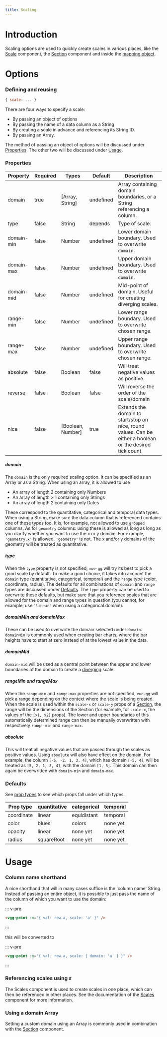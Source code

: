 ```yaml
---
title: Scaling
---
```


# Introduction

Scaling options are used to quickly create scales in various places, like the
[Scale](../core/scales.md) component, the [Section](../core/section.md) component
and inside the [mapping object](../core/map.md#the-mapping-object).

# Options

### Defining and reusing

```js
{ scale: ... }
```

There are four ways to specify a scale:

- By passing an object of options
- By passing the name of a data column as a String
- By creating a scale in advance and referencing its String ID.
- By passing an Array.

The method of passing an object of options will be discussed under [Properties](#options).
The other two will be discussed under [Usage](#usage).

### Properties

| Property   | Required | Types            | Default   | Description                                                           |
| ---------- | -------- | ---------------- | --------- | --------------------------------------------------------------------- |
| domain     | true     | [Array, String]  | undefined | Array containing domain boundaries, or a String referencing a column. |
| type       | false    | String           | depends   | Type of scale.                                                        |
| domain-min | false    | Number           | undefined | Lower domain boundary. Used to overwrite `domain`.                    |
| domain-max | false    | Number           | undefined | Upper domain boundary. Used to overwrite `domain`.                    |
| domain-mid | false    | Number           | undefined | Mid-point of domain. Useful for creating diverging scales.            |
| range-min  | false    | Number           | undefined | Lower range boundary. Used to overwrite chosen range.                 |
| range-max  | false    | Number           | undefined | Upper range boundary. Used to overwrite chosen range.                 |
| absolute   | false    | Boolean          | false     | Will treat negative values as positive.                               |
| reverse    | false    | Boolean          | false     | Will reverse the order of the scale/domain                            |
| nice       | false    | [Boolean, Number]| true      | Extends the domain to start/stop on nice, round values. Can be either a boolean or the desired tick count |

##### domain

The `domain` is the only required scaling option. It can be specified as an Array or
as a String. When using an array, it is allowed to use

- An array of length 2 containing only Numbers
- An array of length > 1 containing only Strings
- An array of length 2 containing only Dates

These correspond to the quantitative, categorical and temporal data types.
When using a String, make sure the data column that is referenced contains one
of these types too. It is, for example, not allowed to use `grouped` columns.
As for `geometry` columns: using these is allowed as long as long as you clarify
whether you want to use the x or y domain. For example, `'geometry.x'` is allowed,
`'geometry'` is not. The x and/or y domains of the geometry will be treated as
quantitative.

##### type

When the `type` property is not specified, `vue-gg` will try its best to pick
a good scale by default. To make a good choice, it takes into account the `domain`
type (quantitative, categorical, temporal) and the `range` type (color, coordinate,
radius). The defaults for all combinations of `domain` and `range` types are
discussed under [Defaults](#defaults). The `type` property can be used to overwrite
these defaults, but make sure that you reference scales that are allowed for the
domain and range types in question (you cannot, for example, use `'linear'` when
using a categorical domain).

##### domainMin and domainMax

These can be used to overwrite the domain selected under `domain`. `domainMin` is
commonly used when creating bar charts, where the bar heights have to start at
zero instead of at the lowest value in the data.

##### domainMid

`domain-mid` will be used as a central point between the upper and lower boundaries
of the domain to create a [diverging](https://github.com/d3/d3-scale#diverging-scales)
scale.

##### rangeMin and rangeMax

When the `range-min` and `range-max` properties are not specified, `vue-gg` will
pick a range depending on the context where the scale is being created. When
the scale is used within the `scale-x` or `scale-y` props of a
[Section](../core/section.md), the range will be the dimensions of the Section
(for example, for `scale-x`, the values of the `[x1, x2]` props). The lower and
upper boundaries of this automatically determined range can then be manually
overwritten with respectively `range-min` and `range-max`.

##### absolute

This will treat all negative values that are passed through the scales as positive
values. Using `absolute` will also have effect on the domain. For example,
the column `[-5, -2, 1, 3, 4]`, which has domain `[-5, 4]`, will be treated as
`[5, 2, 1, 3, 4]`, with the domain `[1, 5]`. This domain can then again be
overwritten with `domain-min` and `domain-max`.

### Defaults

See [prop types]() to see which props fall under
which types.

| Prop type  | quantitative | categorical | temporal |
| ---------- | ------------ | ----------- | -------- |
| coordinate | linear       | equidistant | temporal |
| color      | blues        | colors      | none yet |
| opacity    | linear       | none yet    | none yet |
| radius     | squareRoot   | none yet    | none yet |

# Usage

### Column name shorthand

A nice shorthand that will in many cases suffice is the 'column name' String.
Instead of passing an entire object, it is possible to just pass the name of the
column of which you want to use the domain:

::: v-pre
```html
<vgg-point :x="{ val: row.a, scale: 'a' }" />
```
:::

this will be converted to

::: v-pre
```html
<vgg-point :x="{ val: row.a, scale: { domain: 'a' } }" />
```
:::

### Referencing scales using `#`

The Scales component is used to create scales in one place,
which can then be referenced in other places. See the documentation of the
[Scales](../core/scales.md) component for more information.

### Using a domain Array

Setting a custom domain using an Array is commonly used in combination with
the [Section](../core/section.md) component.
